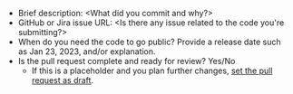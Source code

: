 * Brief description: <What did you commit and why?>
* GitHub or Jira issue URL: <Is there any issue related to the code you're submitting?>
* When do you need the code to go public? Provide a release date such as Jan 23, 2023, and/or explanation.
* Is the pull request complete and ready for review? Yes/No
  * If this is a placeholder and you plan further changes, [set the pull request as draft](https://docs.github.com/en/pull-requests/collaborating-with-pull-requests/proposing-changes-to-your-work-with-pull-requests/about-pull-requests#draft-pull-requests).
